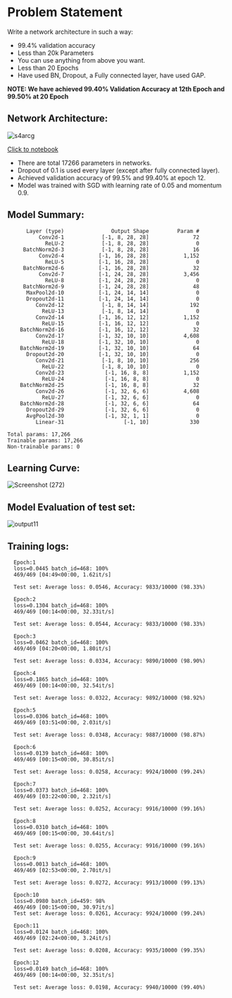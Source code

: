# Problem Statement

Write a network architecture in such a way:

- 99.4% validation accuracy
- Less than 20k Parameters
- You can use anything from above you want.
- Less than 20 Epochs
- Have used BN, Dropout, a Fully connected layer, have used GAP.

**NOTE: We have achieved 99.40% Validation Accuracy at 12th Epoch and 99.50% at 20 Epoch**

## Network Architecture:

![s4arcg](https://user-images.githubusercontent.com/84603388/120033045-b1d1d900-c018-11eb-821c-ef2a2a6416a4.png)

[Click to notebook](https://github.com/vivek-a81/EVA6/blob/main/Session%204/Part-2/Session_4_Assignment.ipynb)

- There are total 17266 parameters in networks.
- Dropout of 0.1 is used every layer (except after fully connected layer).
- Achieved validation accuracy of 99.5% and 99.40% at epoch 12.
- Model was trained with SGD with learning rate of 0.05 and momentum 0.9.

## Model Summary:

```
      Layer (type)               Output Shape         Param #
          Conv2d-1            [-1, 8, 28, 28]              72
            ReLU-2            [-1, 8, 28, 28]               0
     BatchNorm2d-3            [-1, 8, 28, 28]              16
          Conv2d-4           [-1, 16, 28, 28]           1,152
            ReLU-5           [-1, 16, 28, 28]               0
     BatchNorm2d-6           [-1, 16, 28, 28]              32
          Conv2d-7           [-1, 24, 28, 28]           3,456
            ReLU-8           [-1, 24, 28, 28]               0
     BatchNorm2d-9           [-1, 24, 28, 28]              48
      MaxPool2d-10           [-1, 24, 14, 14]               0
      Dropout2d-11           [-1, 24, 14, 14]               0
         Conv2d-12            [-1, 8, 14, 14]             192
           ReLU-13            [-1, 8, 14, 14]               0
         Conv2d-14           [-1, 16, 12, 12]           1,152
           ReLU-15           [-1, 16, 12, 12]               0
    BatchNorm2d-16           [-1, 16, 12, 12]              32
         Conv2d-17           [-1, 32, 10, 10]           4,608
           ReLU-18           [-1, 32, 10, 10]               0
    BatchNorm2d-19           [-1, 32, 10, 10]              64
      Dropout2d-20           [-1, 32, 10, 10]               0
         Conv2d-21            [-1, 8, 10, 10]             256
           ReLU-22            [-1, 8, 10, 10]               0
         Conv2d-23             [-1, 16, 8, 8]           1,152
           ReLU-24             [-1, 16, 8, 8]               0
    BatchNorm2d-25             [-1, 16, 8, 8]              32
         Conv2d-26             [-1, 32, 6, 6]           4,608
           ReLU-27             [-1, 32, 6, 6]               0
    BatchNorm2d-28             [-1, 32, 6, 6]              64
      Dropout2d-29             [-1, 32, 6, 6]               0
      AvgPool2d-30             [-1, 32, 1, 1]               0
         Linear-31                   [-1, 10]             330
```

```
Total params: 17,266
Trainable params: 17,266
Non-trainable params: 0
```

## Learning Curve:

![Screenshot (272)](https://user-images.githubusercontent.com/84603388/120034109-2bb69200-c01a-11eb-8502-683c1b823927.png)

## Model Evaluation of test set:

![output11](https://user-images.githubusercontent.com/84603388/120034196-5274c880-c01a-11eb-99e6-a3ee5ea2e62d.png)

## Training logs:

```
  Epoch:1
  loss=0.0445 batch_id=468: 100%
  469/469 [04:49<00:00, 1.62it/s]

  Test set: Average loss: 0.0546, Accuracy: 9833/10000 (98.33%)

  Epoch:2
  loss=0.1304 batch_id=468: 100%
  469/469 [00:14<00:00, 32.33it/s]

  Test set: Average loss: 0.0544, Accuracy: 9833/10000 (98.33%)

  Epoch:3
  loss=0.0462 batch_id=468: 100%
  469/469 [04:20<00:00, 1.80it/s]

  Test set: Average loss: 0.0334, Accuracy: 9890/10000 (98.90%)

  Epoch:4
  loss=0.1865 batch_id=468: 100%
  469/469 [00:14<00:00, 32.54it/s]

  Test set: Average loss: 0.0322, Accuracy: 9892/10000 (98.92%)

  Epoch:5
  loss=0.0306 batch_id=468: 100%
  469/469 [03:51<00:00, 2.03it/s]

  Test set: Average loss: 0.0348, Accuracy: 9887/10000 (98.87%)

  Epoch:6
  loss=0.0139 batch_id=468: 100%
  469/469 [00:15<00:00, 30.85it/s]

  Test set: Average loss: 0.0258, Accuracy: 9924/10000 (99.24%)

  Epoch:7
  loss=0.0373 batch_id=468: 100%
  469/469 [03:22<00:00, 2.32it/s]

  Test set: Average loss: 0.0252, Accuracy: 9916/10000 (99.16%)

  Epoch:8
  loss=0.0310 batch_id=468: 100%
  469/469 [00:15<00:00, 30.64it/s]

  Test set: Average loss: 0.0255, Accuracy: 9916/10000 (99.16%)

  Epoch:9
  loss=0.0013 batch_id=468: 100%
  469/469 [02:53<00:00, 2.70it/s]

  Test set: Average loss: 0.0272, Accuracy: 9913/10000 (99.13%)

  Epoch:10
  loss=0.0980 batch_id=459: 98%
  469/469 [00:15<00:00, 30.97it/s]
  Test set: Average loss: 0.0261, Accuracy: 9924/10000 (99.24%)

  Epoch:11
  loss=0.0124 batch_id=468: 100%
  469/469 [02:24<00:00, 3.24it/s]

  Test set: Average loss: 0.0208, Accuracy: 9935/10000 (99.35%)

  Epoch:12
  loss=0.0149 batch_id=468: 100%
  469/469 [00:14<00:00, 32.35it/s]

  Test set: Average loss: 0.0198, Accuracy: 9940/10000 (99.40%)
```
